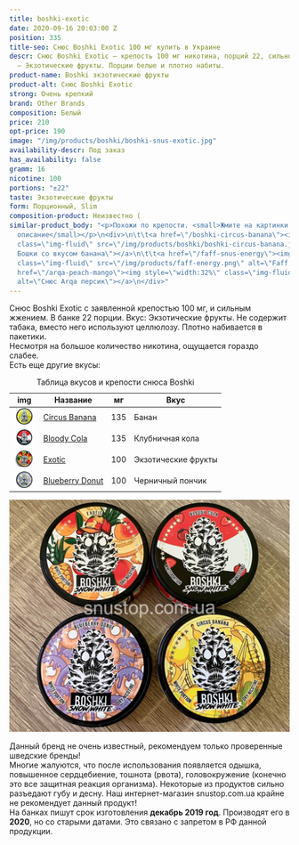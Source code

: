 ```yaml
---
title: boshki-exotic
date: 2020-09-16 20:03:00 Z
position: 335
title-seo: Снюс Boshki Exotic 100 мг купить в Украине
descr: Снюс Boshki Exotic — крепость 100 мг никотина, порций 22, сильное жжение. Вкус
  — Экзотические фрукты. Порции белые и плотно набиты.
product-name: Boshki экзотические фрукты
product-alt: Снюс Boshki Exotic
strong: Очень крепкий
brand: Other Brands
composition: Белый
price: 210
opt-price: 190
image: "/img/products/boshki/boshki-snus-exotic.jpg"
availability-descr: Под заказ
has_availability: false
gramm: 16
nicotine: 100
portions: "±22"
taste: Экзотические фрукты
form: Порционный, Slim
composition-product: Неизвестно (
similar-product_body: "<p>Похожи по крепости. <small>Жмите на картинки и читайте полное
  описание</small></p>\n<div>\n\t\t<a href=\"/boshki-circus-banana\"><img style=\"width:32%\"
  class=\"img-fluid\" src=\"/img/products/boshki/boshki-circus-banana.jpg\" alt=\"Снюс
  Бошки со вкусом банана\"></a>\n\t\t<a href=\"/faff-snus-energy\"><img style=\"width:32%\"
  class=\"img-fluid\" src=\"/img/products/faff-energy.png\" alt=\"Faff Energy\"></a>\n<a
  href=\"/arqa-peach-mango\"><img style=\"width:32%\" class=\"img-fluid\" src=\"/img/products/arqa/arqa-peach-mango.jpg\"
  alt=\"Снюс Arqa персик\"></a>\n</div>"
---
```


Снюс Boshki Exotic с заявленной крепостью 100 мг, и сильным жжением. В банке 22 порции. Вкус: Экзотические фрукты. Не содержит табака, вместо него используют целлюлозу. Плотно набивается в пакетики.<br>
Несмотря на большое количество никотина, ощущается гораздо слабее.<br>
Есть еще другие вкусы:
<table class="table table-sm">
	<caption>Таблица вкусов и крепости снюса Boshki</caption>
	<thead>
		<tr>
			<th scope="col">img</th>
			<th scope="col">Название</th>
			<th scope="col">мг</th>
			<th scope="col">Вкус</th>
		</tr>
	</thead>
	<tbody>
		<tr>
			<td><a href="/boshki-circus-banana"><img style="width: 40px" src="/img/products/boshki/boshki-circus-banana.jpg" alt="Boshki Circus Banana"></a></td>
			<td><a href="/boshki-circus-banana">Circus Banana</a></td>
			<td>135</td>
			<td>Банан</td>
		</tr>
		<tr>
			<td><a href="/boshki-bloody-cola"><img style="width: 40px" src="/img/products/boshki/boshki-bloody-cola.jpg" alt="Boshki Bloody Cola"></a></td>
			<td><a href="/boshki-bloody-cola">Bloody Cola</a></td>
			<td>135</td>
			<td>Клубничная кола</td>
		</tr>
		<tr>
			<td><a href="/boshki-exotic"><img style="width: 40px" src="/img/products/boshki/boshki-snus-exotic.jpg" alt="Снюс Бошки Экзотик"></a></td>
			<td><a href="/boshki-exotic">Exotic</a></td>
			<td>100</td>
			<td>Экзотические фрукты</td>
		</tr>
		<tr>
			<td><a href="/boshki-blueberry-donut"><img style="width: 40px" src="/img/products/boshki/boshki-blueberry-donut.jpg" alt="Boshki Blueberry Donut"></a></td>
			<td><a href="/boshki-blueberry-donut">Blueberry Donut</a></td>
			<td>100</td>
			<td>Черничный пончик</td>
		</tr>
	</tbody>
</table>
<div class="popup-gallery d-flex mb-3">
	<a href="/img/products/boshki/boshki-snus.jpg" title="Снюс Boshki: экзотические фрукты 100 мг, клубничая кола 135 мг, черничный пончик 100 мг, спелый банан 135 мг"><img class="img-fluid" src="/img/products/boshki/boshki-snus.jpg" alt="снюс бошки boshki"></a>
</div>

Данный бренд не очень известный, рекомендуем только проверенные шведские бренды!<br>
Многие жалуются, что после использования появляется одышка, повышенное сердцебиение, тошнота (рвота), головокружение (конечно это все защитная реакция организма). Некоторые из продуктов сильно разъедают губу и десну. Наш интернет-магазин snustop.com.ua крайне не рекомендует данный продукт!<br>
На банках пишут срок изготовления **декабрь 2019 год**. Производят его в **2020**, но со старыми датами. Это связано с запретом в РФ данной продукции.